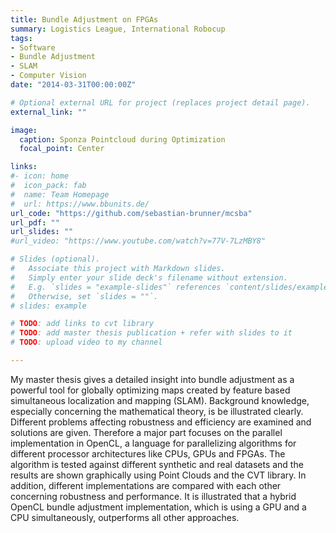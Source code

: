 ```yaml
---
title: Bundle Adjustment on FPGAs
summary: Logistics League, International Robocup
tags:
- Software
- Bundle Adjustment
- SLAM
- Computer Vision
date: "2014-03-31T00:00:00Z"

# Optional external URL for project (replaces project detail page).
external_link: ""

image:
  caption: Sponza Pointcloud during Optimization
  focal_point: Center

links:
#- icon: home
#  icon_pack: fab
#  name: Team Homepage
#  url: https://www.bbunits.de/
url_code: "https://github.com/sebastian-brunner/mcsba"
url_pdf: ""
url_slides: ""
#url_video: "https://www.youtube.com/watch?v=77V-7LzMBY8"

# Slides (optional).
#   Associate this project with Markdown slides.
#   Simply enter your slide deck's filename without extension.
#   E.g. `slides = "example-slides"` references `content/slides/example-slides.md`.
#   Otherwise, set `slides = ""`.
# slides: example

# TODO: add links to cvt library
# TODO: add master thesis publication + refer with slides to it
# TODO: upload video to my channel

---
```


My master thesis gives a detailed insight into bundle adjustment as a powerful tool for globally optimizing maps created by feature based simultaneous localization and mapping (SLAM). Background knowledge, especially concerning the mathematical theory, is be illustrated clearly. Different problems affecting robustness and efficiency are examined and solutions are given. Therefore a major part focuses on the parallel implementation in OpenCL, a language for parallelizing algorithms for different processor architectures like CPUs, GPUs and FPGAs. The algorithm is tested against different synthetic and real datasets and the results are shown graphically using Point Clouds and the CVT library. In addition, different implementations are compared with each other concerning robustness and performance. It is illustrated that a hybrid OpenCL bundle adjustment implementation, which is using a GPU and a CPU simultaneously, outperforms all other approaches.

